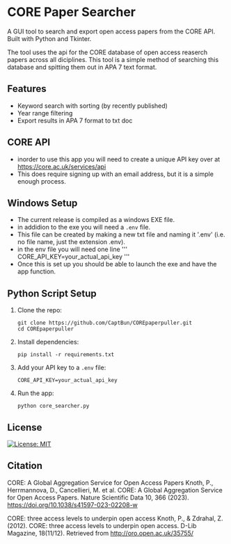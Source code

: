 # CORE Paper Searcher

A GUI tool to search and export open access papers from the CORE API. Built with Python and Tkinter.

The tool uses the api for the CORE database of open access reaserch papers across all diciplines. This tool is a simple method of searching this database and spitting them out in APA 7 text format. 

## Features

- Keyword search with sorting (by recently published)
- Year range filtering
- Export results in APA 7 format to txt doc

## CORE API
- inorder to use this app you will need to create a unique API key over at https://core.ac.uk/services/api
- This does require signing up with an email address, but it is a simple enough process.

## Windows Setup

- The current release is compiled as a windows EXE file. 
- in addidion to the exe you will need a `.env` file.
- This file can be created by making a new txt file and naming it '.env' (i.e. no file name, just the extension .env).
- in the env file you will need one line
    '''
    CORE_API_KEY=your_actual_api_key
    '''
- Once this is set up you should be able to launch the exe and have the app function.

## Python Script Setup

1. Clone the repo:
    ```
    git clone https://github.com/CaptBun/COREpaperpuller.git
    cd COREpaperpuller
    ```

2. Install dependencies:
    ```
    pip install -r requirements.txt
    ```

3. Add your API key to a `.env` file:
    ```
    CORE_API_KEY=your_actual_api_key
    ```

4. Run the app:
    ```
    python core_searcher.py
    ```

## License
 [![License: MIT](https://img.shields.io/badge/License-MIT-yellow.svg)](https://opensource.org/licenses/MIT)

## Citation
  CORE: A Global Aggregation Service for Open Access Papers
 Knoth, P., Herrmannova, D., Cancellieri, M. et al. CORE: A Global Aggregation Service for Open Access Papers. 
 Nature Scientific Data 10, 366 (2023). https://doi.org/10.1038/s41597-023-02208-w 

 CORE: three access levels to underpin open access
 Knoth, P., & Zdrahal, Z. (2012). CORE: three access levels to underpin open access. D-Lib Magazine, 18(11/12). 
 Retrieved from http://oro.open.ac.uk/35755/ 